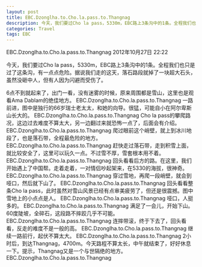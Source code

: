 ```yaml
---
layout: post
title: EBC.Dzonglha.to.Cho.la.pass.to.Thangnag 
description: 今天，我们要过Cho la pass，5330m，EBC路上3条沟中的1条。全程我们也只是过了这条沟，有一点点危险。据说我们走的这天，落石路段就掉了一块超大石头，虽然没砸中人，但有人因为闪避而受伤了。
categories: Travel
tags: EBC
---
```

EBC.Dzonglha.to.Cho.la.pass.to.Thangnag 
2012年10月27日 22:22

今天，我们要过Cho la pass，5330m，EBC路上3条沟中的1条。全程我们也只是过了这条沟，有一点点危险。据说我们走的这天，落石路段就掉了一块超大石头，虽然没砸中人，但有人因为闪避而受伤了。

6点不到就起来了，出门一看，没有迷雾的时候，原来周围都是雪山，这里也是观看Ama Dablam的绝佳地方。
EBC.Dzonglha.to.Cho.la.pass.to.Thangnag
一路前进，图中是独行的66岁瑞士老太太，和她的向导。很猛，可能自小在阿尔卑斯山长大的。
EBC.Dzonglha.to.Cho.la.pass.to.Thangnag
Cho la pass的攀爬路况，这边过去难度不算太大，另一边翻过来就恐怖一点了，后面会有介绍。
EBC.Dzonglha.to.Cho.la.pass.to.Thangnag
爬过眼前这个峭壁，就上到冰川地段了，也是落石带，全程最危险的地方。
EBC.Dzonglha.to.Cho.la.pass.to.Thangnag
赶快走过落石带，走到积雪上面，就比较安全了，这里可以玩久一点。不过雪不厚，雪套根本用不着。
EBC.Dzonglha.to.Cho.la.pass.to.Thangnag
回头看看后方的路。在这里，我们开始遇上了中国帮。走着走着，一对情侣吵起架来，在5330的海拔，很神奇。
EBC.Dzonglha.to.Cho.la.pass.to.Thangnag
穿过雪地，再爬一段峭壁，就会到哑口，然后就下山了。
EBC.Dzonglha.to.Cho.la.pass.to.Thangnag
回头看看整条Cho la pass，此时虽然对雪山风景已经有点审美疲劳了，但还是很震撼。图中雪地上的小点点是人。
EBC.Dzonglha.to.Cho.la.pass.to.Thangnag
哑口，人挺多的。
EBC.Dzonglha.to.Cho.la.pass.to.Thangnag
满足了一会儿，开始下山。60度陡坡，全碎石，这段路不摔跤几乎不可能。
EBC.Dzonglha.to.Cho.la.pass.to.Thangnag
连摔带滚，终于下去了，回头看看，反走的难度不是一般的高。
EBC.Dzonglha.to.Cho.la.pass.to.Thangnag
继续一路前行，起伏不算太大。
EBC.Dzonglha.to.Cho.la.pass.to.Thangnag
2小时后，到达Thangnag，4700m。今天路程不算太长，中午就结束了，好好休息一下。提示，Thangnag又是一个与世隔绝的地方。
EBC.Dzonglha.to.Cho.la.pass.to.Thangnag
 
